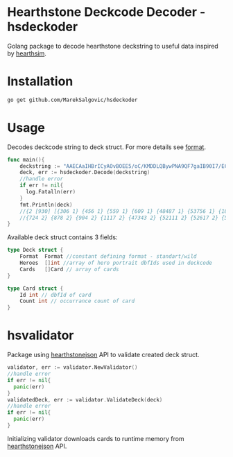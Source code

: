 # Hearthstone Deckcode Decoder - hsdeckoder

Golang package to decode hearthstone deckstring to useful data inspired by [hearthsim](https://hearthsim.info/docs/deckstrings/).

# Installation

```bash
go get github.com/MarekSalgovic/hsdeckoder
```



# Usage

Decodes deckcode string to deck struct. For more details see [format](https://hearthsim.info/docs/deckstrings/#format).
```go
func main(){
	deckstring := "AAECAaIHBrICyAOvBOEE5/oC/KMDDLQBywPNA9QF7gaIB90I7/ECj5cDiZsD/6UD9acDAA=="
	deck, err := hsdeckoder.Decode(deckstring)
	//handle error
	if err != nil{
	  log.Fatalln(err)
	}
	fmt.Println(deck)
	//{2 [930] [{306 1} {456 1} {559 1} {609 1} {48487 1} {53756 1} {180 2} {459 2} {461 2} 
	//{724 2} {878 2} {904 2} {1117 2} {47343 2} {52111 2} {52617 2} {54015 2} {54261 2}]}
}
```

Available deck struct contains 3 fields: 

```go
type Deck struct {
	Format	Format //constant defining format - standart/wild
	Heroes	[]int //array of hero portrait dbfIds used in deckcode
	Cards 	[]Card // array of cards
}

type Card struct {
	Id int // dbfId of card
	Count int // occurrance count of card
}
```

# hsvalidator

Package using [hearthstonejson](https://hearthstonejson.com) API to validate created deck struct.

```go
validator, err := validator.NewValidator()
//handle error
if err != nil{
  panic(err)
}
validatedDeck, err := validator.ValidateDeck(deck)
//handle error
if err != nil{
  panic(err)
}
```
Initializing validator downloads cards to runtime memory from [hearthstonejson](https://hearthstonejson.com) API.